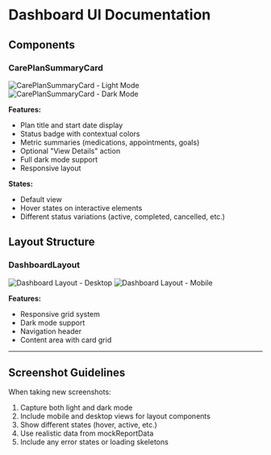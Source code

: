 # Dashboard UI Documentation

## Components

### CarePlanSummaryCard

![CarePlanSummaryCard - Light Mode](./care-plan-summary-light.png)
![CarePlanSummaryCard - Dark Mode](./care-plan-summary-dark.png)

**Features:**

- Plan title and start date display
- Status badge with contextual colors
- Metric summaries (medications, appointments, goals)
- Optional "View Details" action
- Full dark mode support
- Responsive layout

**States:**

- Default view
- Hover states on interactive elements
- Different status variations (active, completed, cancelled, etc.)

## Layout Structure

### DashboardLayout

![Dashboard Layout - Desktop](./dashboard-layout-desktop.png)
![Dashboard Layout - Mobile](./dashboard-layout-mobile.png)

**Features:**

- Responsive grid system
- Dark mode support
- Navigation header
- Content area with card grid

---

## Screenshot Guidelines

When taking new screenshots:

1. Capture both light and dark mode
2. Include mobile and desktop views for layout components
3. Show different states (hover, active, etc.)
4. Use realistic data from mockReportData
5. Include any error states or loading skeletons
